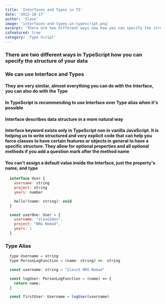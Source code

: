 ```yaml
---
title: 'Interfaces and Types in TS'
date: '2022-10-17'
author: 'Slavo'
image: 'interfaces-and-types-in-typescript.png'
excerpt: 'There are two different ways now how you can specify the structure of your data.'
isFeatured: true
category: 'Type Script'
---
```


### There are two different ways in TypeScript how you can specify the structure of your data

### We can use Interface and Types

#### They are very similar, almost everything you can do with the Interface, you can also do with the Type

#### In TypeScript is recommending to use Interface over Type alias when it's possible

#### Interface describes data structure in a more natural way

#### Interface keyword exists only in TypeScript non in vanilla JavaScript. It is helping us to write structured and very explicit code that can help you force classes to have certain features or objects in general to have a specific structure. They allow for optional properties and all optional methods if you add a question mark after the method name  

#### You can't assign a default value inside the Interface, just the property's name, and type  

```js
  interface User {
    username: string
    project: string
    years: number

    hello?(name: string): void 
  }

  const userOne: User = {
    username: "slavo3dev",
    project: "NRG Nomad",
    years: 1
  }
```

### Type Alias

```js
  type Username = string
  type PersonLogFunction = (name: string) =>  string 

  const username: string = "Slavo3 NRG Nomad"

  const logUser: PersonLogFunction = (name) => {
    return name;
  }

  const firstUser: Username = logUser(username)
```
